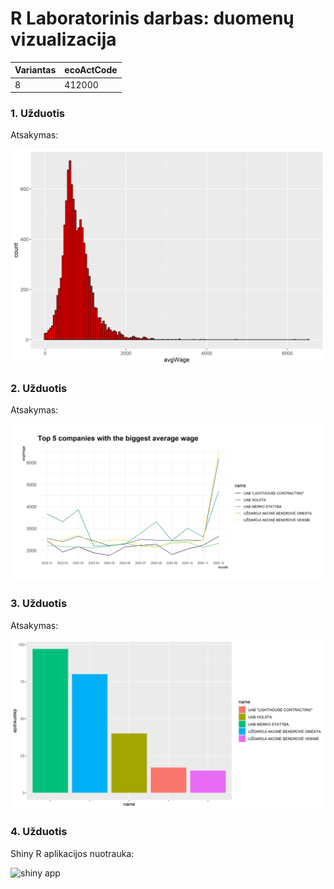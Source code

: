 # R Laboratorinis darbas: duomenų vizualizacija

| Variantas | ecoActCode |
|------------- | ------------- |
|8   | 412000 |


### 1. Užduotis

Atsakymas:

![histograma](img/1uzduotis.png)



### 2. Užduotis

Atsakymas:

![atlyginimai](img/2uzduotis.png)




### 3. Užduotis

Atsakymas:

![apdraustieji](img/3uzduotis.png)




### 4. Užduotis

Shiny R aplikacijos nuotrauka:

![shiny app](img/shinye.png)